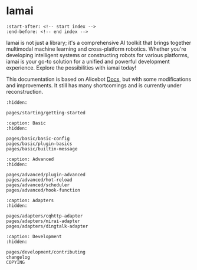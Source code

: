 # Iamai

```{include} ../README.md
:start-after: <!-- start index -->
:end-before: <!-- end index -->
```
Iamai is not just a library; it's a comprehensive AI toolkit that brings together multimodal machine learning and cross-platform robotics. Whether you're developing intelligent systems or constructing robots for various platforms, iamai is your go-to solution for a unified and powerful development experience. Explore the possibilities with iamai today!

This documentation is based on Alicebot [Docs](https://docs.alicebot.dev), but with some modifications and improvements. It still has many shortcomings and is currently under reconstruction.

```{toctree}
:hidden:

pages/starting/getting-started
```

```{toctree}
:caption: Basic
:hidden:

pages/basic/basic-config
pages/basic/plugin-basics
pages/basic/builtin-message
```

```{toctree}
:caption: Advanced
:hidden:

pages/advanced/plugin-advanced
pages/advanced/hot-reload
pages/advanced/scheduler
pages/advanced/hook-function
```

```{toctree}
:caption: Adapters
:hidden:

pages/adapters/cqhttp-adapter
pages/adapters/mirai-adapter
pages/adapters/dingtalk-adapter
```

```{toctree}
:caption: Development
:hidden:

pages/development/contributing
changelog
COPYING
```